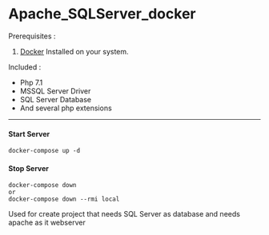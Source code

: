 # Apache_SQLServer_docker

Prerequisites :
1. [Docker](https://www.docker.com/) Installed on your system.

Included :
- Php 7.1
- MSSQL Server Driver
- SQL Server Database
- And several php extensions
----

#### Start Server
```
docker-compose up -d
```

#### Stop Server
```
docker-compose down
or
docker-compose down --rmi local 
```

Used for create project that needs SQL  Server as database and needs apache as it webserver
